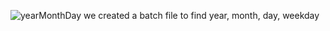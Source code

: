 ![yearMonthDay](https://github.com/user-attachments/assets/643e40de-224f-4d8e-86dd-5ea3ee6333e2)
we created a batch file to find year, month, day, weekday
